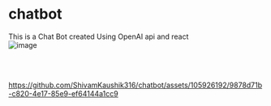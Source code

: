 # chatbot
This is a Chat Bot created Using OpenAI api and react <br> 
![image](https://github.com/ShivamKaushik316/chatbot/assets/105926192/b1b3162e-f481-48f4-b8ac-f8a1e7885cac)

<br>
<br>



https://github.com/ShivamKaushik316/chatbot/assets/105926192/9878d71b-c820-4e17-85e9-ef64144a1cc9

